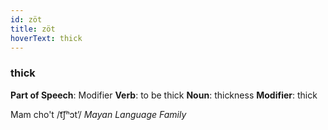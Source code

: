 ```yaml
---
id: zöt
title: zöt
hoverText: thick
---
```


### thick

**Part of Speech**: Modifier
**Verb**: to be thick
**Noun**: thickness
**Modifier**: thick

Mam cho't /t͡ʃʰɔtʼ/
*Mayan Language Family*